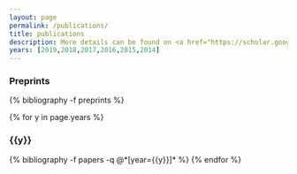 ```yaml
---
layout: page
permalink: /publications/
title: publications
description: More details can be found on <a href="https://scholar.google.com/citations?user=I2kASBIAAAAJ" target="_blank">google scholar</a>.
years: [2019,2018,2017,2016,2015,2014]
---
```

<h3 class="year">Preprints</h3>
{% bibliography -f preprints %}

{% for y in page.years %}
  <h3 class="year">{{y}}</h3>
  {% bibliography -f papers -q @*[year={{y}}]* %}
{% endfor %}
